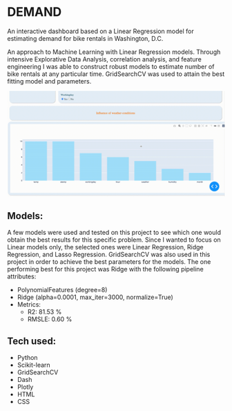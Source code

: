 # DEMAND
An interactive dashboard based on a Linear Regression model for estimating demand for bike rentals in Washington, D.C.

An approach to Machine Learning with Linear Regression models. Through intensive Explorative Data Analysis, correlation analysis, and feature engineering I was able to construct robust models to estimate number of bike rentals at any particular time. GridSearchCV was used to attain the best fitting model and parameters.

<img src="https://github.com/brauliotegui/DEMAND/blob/main/dashdemo.gif">

## Models:
A few models were used and tested on this project to see which one would obtain the best results for this specific problem. Since I wanted to focus on Linear models only, the selected ones were Linear Regression, Ridge Regression, and Lasso Regression. GridSearchCV was also used in this project in order to achieve the best parameters for the models. The one performing best for this project was Ridge with the following pipeline attributes:
- PolynomialFeatures (degree=8)
- Ridge (alpha=0.0001, max_iter=3000, normalize=True)
- Metrics:
  - R2: 81.53 %
  - RMSLE: 0.60 %

## Tech used:
 - Python
 - Scikit-learn
 - GridSearchCV
 - Dash
 - Plotly
 - HTML
 - CSS
